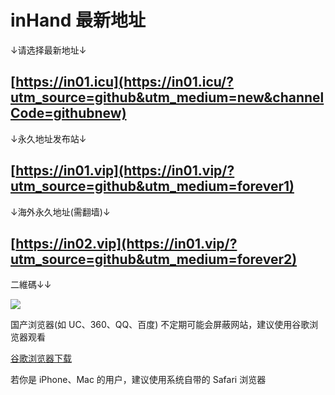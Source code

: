 # inHand 最新地址
↓请选择最新地址↓

[https://in01.icu](https://in01.icu/?utm_source=github&utm_medium=new&channelCode=githubnew)
------------------------------------------------------------------------------
  
↓永久地址发布站↓

 [https://in01.vip](https://in01.vip/?utm_source=github&utm_medium=forever1)
------------------------------------------------------------------------------
  
↓海外永久地址(需翻墙)↓

[https://in02.vip](https://in01.vip/?utm_source=github&utm_medium=forever2)
------------------------------------------------------------------------------
  
二維碼↓↓

[<img src="http://s04.calm9.com/qrcode/2019-08/YMIBHHTTXX.png">](http://s04.calm9.com/qrcode/2019-08/YMIBHHTTXX.png)
  
  
    
国产浏览器(如 UC、360、QQ、百度) 不定期可能会屏蔽网站，建议使用谷歌浏览器观看 

[谷歌浏览器下载](https://www.google.cn/chrome "谷歌浏览器")

若你是 iPhone、Mac 的用户，建议使用系统自带的 Safari 浏览器
